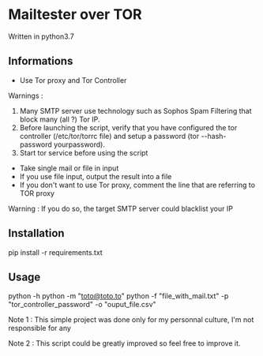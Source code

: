 # Mailtester over TOR

Written in python3.7

## Informations

- Use Tor proxy and Tor Controller

Warnings : 
1. Many SMTP server use technology such as Sophos Spam Filtering that block many (all ?) Tor IP.
2. Before launching the script, verify that you have configured the tor controller (/etc/tor/torrc file) and setup a password (tor --hash-password yourpassword).
3. Start tor service before using the script
- Take single mail or file in input
- If you use file input, output the result into a file
- If you don't want to use Tor proxy, comment the line that are referring to TOR proxy

Warning :
If you do so, the target SMTP server could blacklist your IP

## Installation

pip install -r requirements.txt

## Usage 

python -h
python -m "toto@toto.to"
python -f "file_with_mail.txt" -p "tor_controller_password" -o "ouput_file.csv"



Note 1 : This simple project was done only for my personnal culture, I'm not responsible for any 

Note 2 : This script could be greatly improved so feel free to improve it.
